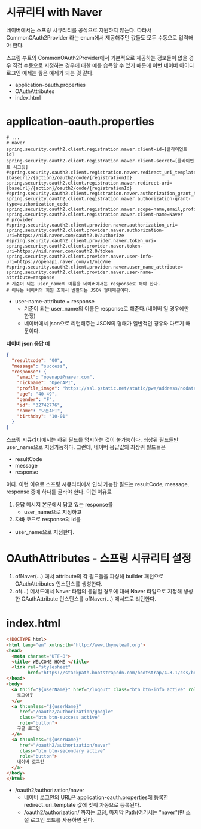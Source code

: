 # 시큐리티 with Naver

네이버에서는 스프링 시큐리티를 공식으로 지원하지 않는다. 따라서 CommonOAuth2Provider 라는 enum에서 제공해주던 값들도 모두 수동으로 입력해야 한다.  

스프링 부트의  CommonOAuth2Provider에서 기본적으로 제공하는 정보들이 없을 경우 직접 수동으로 지정하는 경우에 대한 예를 습득할 수 있기 때문에 이번 네이버 아이디 로그인 예제는 좋은 예제가 되는 것 같다.  



- application-oauth.properties
- OAuthAttributes
- index.html



# application-oauth.properties

```properties
# ...
# naver
spring.security.oauth2.client.registration.naver.client-id=[클라이언트 id]
spring.security.oauth2.client.registration.naver.client-secret=[클라이언트 시크릿]
#spring.security.oauth2.client.registration.naver.redirect_uri_template={baseUrl}/{action}/oauth2/code/{registrationId}
spring.security.oauth2.client.registration.naver.redirect-uri={baseUrl}/{action}/oauth2/code/{registrationId}
#spring.security.oauth2.client.registration.naver.authorization_grant_type=authorization_code
spring.security.oauth2.client.registration.naver.authorization-grant-type=authorization_code
spring.security.oauth2.client.registration.naver.scope=name,email,profile_image
spring.security.oauth2.client.registration.naver.client-name=Naver
# provider
#spring.security.oauth2.client.provider.naver.authorization_uri=
spring.security.oauth2.client.provider.naver.authorization-uri=https://nid.naver.com/oauth2.0/authorize
#spring.security.oauth2.client.provider.naver.token_uri=
spring.security.oauth2.client.provider.naver.token-uri=https://nid.naver.com/oauth2.0/token
spring.security.oauth2.client.provider.naver.user-info-uri=https://openapi.naver.com/v1/nid/me
#spring.security.oauth2.client.provider.naver.user_name_attribute=
spring.security.oauth2.client.provider.naver.user-name-attribute=response
# 기준이 되는 user_name의 이름을 네이버에서는 response로 해야 한다.
# 이유는 네이버의 회원 조회시 반환되는 JSON 형태때문이다.
```



- user-name-attribute = response
  - 기준이 되는 user_name의 이름은 response로 해준다.(네이버 일 경우에만 한정)
  - 네이버에서 json으로 리턴해주는 JSON의 형태가 일반적인 경우와 다르기 때문이다.

  

**네이버 json 응답 예**

```json
{
  "resultcode": "00",
  "message": "success",
  "response": {
    "email": "openapi@naver.com",
    "nickname": "OpenAPI",
    "profile_image": "https://ssl.pstatic.net/static/pwe/address/nodata_33x33.gif",
    "age": "40-49",
    "gender": "F",
    "id": "32742776",
    "name": "오픈API",
    "birthday": "10-01"
  }
}
```

스프링 시큐리티에서는 하위 필드를 명시하는 것이 불가능하다. 최상위 필드들만 user_name으로 지정가능하다. 그런데, 네이버 응답값의 최상위 필드들은 

- resultCode
- message
- response

이다. 이런 이유로 스프링 시큐리티에서 인식 가능한 필드는 resultCode, message, response 중에 하나를 골라야 한다. 이런 이유로  

1. 응답 메시지 본문에서 담고 있는 response를  
   - user_name으로 지정하고
2.  자바 코드로 response의 id를 
   - user_name으로 지정한다.

  

# OAuthAttributes - 스프링 시큐리티 설정 

1. ofNaver(...) 에서 attribute의 각 필드들을 파싱해 builder 패턴으로 OAuthAttributes 인스턴스를 생성한다.
2. of(...) 메서드에서 Naver 타입의 응답일 경우에 대해 Naver 타입으로 지정해 생성한 OAuthAttribute 인스턴스를 ofNaver(...) 메서드로 리턴한다.  



# index.html

  

```html
<!DOCTYPE html>
<html lang="en" xmlns:th="http://www.thymeleaf.org">
<head>
  <meta charset="UTF-8">
  <title> WELCOME HOME </title>
  <link rel="stylesheet"
        href="https://stackpath.bootstrapcdn.com/bootstrap/4.3.1/css/bootstrap.min.css">
</head>
<body>
  <a th:if="${userName}" href="/logout" class="btn btn-info active" role="button">
    로그아웃
  </a>
  <a th:unless="${userName}"
     href="/oauth2/authorization/google"
     class="btn btn-success active"
     role="button">
    구글 로그인
  </a>
  <a th:unless="${userName}"
     href="/oauth2/authorization/naver"
     class="btn btn-secondary active"
     role="button">
    네이버 로그인
  </a>
</body>
</html>
```



- /oauth2/authorization/naver
  - 네이버 로그인의 URL은 application-oauth.properties에 등록한 redirect_uri_template 값에 맞춰 자동으로 등록된다.
  - /oauth2/authorization/ 까지는 고정, 마지막 Path(여기서는 "naver")만 소셜 로그인 코드를 사용하면 된다.

